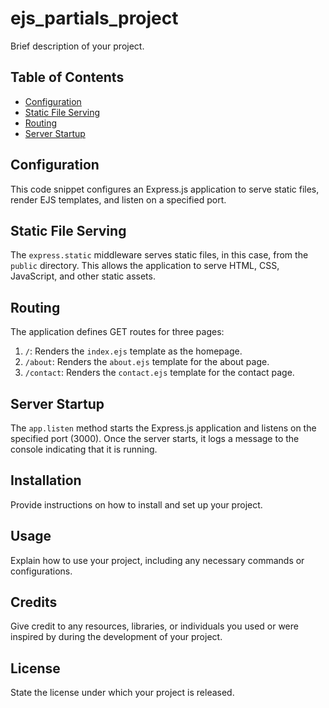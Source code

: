 # ejs_partials_project

Brief description of your project.

## Table of Contents

- [Configuration](#configuration)
- [Static File Serving](#static-file-serving)
- [Routing](#routing)
- [Server Startup](#server-startup)

## Configuration

This code snippet configures an Express.js application to serve static files, render EJS templates, and listen on a specified port.

## Static File Serving

The `express.static` middleware serves static files, in this case, from the `public` directory. This allows the application to serve HTML, CSS, JavaScript, and other static assets.

## Routing

The application defines GET routes for three pages:

1. `/`: Renders the `index.ejs` template as the homepage.
2. `/about`: Renders the `about.ejs` template for the about page.
3. `/contact`: Renders the `contact.ejs` template for the contact page.

## Server Startup

The `app.listen` method starts the Express.js application and listens on the specified port (3000). Once the server starts, it logs a message to the console indicating that it is running.

## Installation

Provide instructions on how to install and set up your project.

## Usage

Explain how to use your project, including any necessary commands or configurations.

## Credits

Give credit to any resources, libraries, or individuals you used or were inspired by during the development of your project.

## License

State the license under which your project is released.
